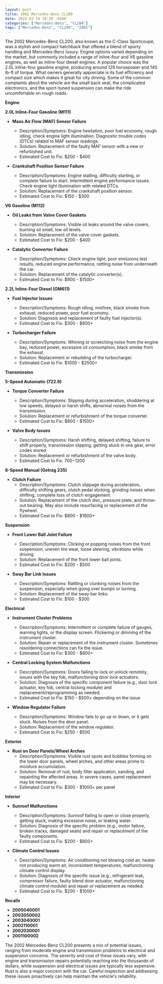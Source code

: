 ```yaml
---
layout: post
title: 2002 Mercedes-Benz CL200
date: 2025-03-19 10:29 -0400
categories: ["Mercedes-Benz", "CL200"]
tags: ["Mercedes-Benz", "CL200", "2002"]
---
```

The 2002 Mercedes-Benz CL200, also known as the C-Class Sportcoupé, was a stylish and compact hatchback that offered a blend of sporty handling and Mercedes-Benz luxury. Engine options varied depending on the market, but commonly included a range of inline-four and V6 gasoline engines, as well as inline-four diesel engines. A popular choice was the 2.0L inline-four gasoline engine, producing around 129 horsepower and 140 lb-ft of torque. What owners generally appreciate is its fuel efficiency and compact size which makes it great for city driving. Some of the common complaints about the vehicle are the small back seat, the complicated electronics, and the sport-tuned suspension can make the ride uncomfortable on rough roads.

**Engine**

**2.0L Inline-Four Gasoline (M111)**

*   **Mass Air Flow (MAF) Sensor Failure**
    *   Description/Symptoms: Engine hesitation, poor fuel economy, rough idling, check engine light illumination. Diagnostic trouble codes (DTCs) related to MAF sensor readings.
    *   Solution: Replacement of the faulty MAF sensor with a new or refurbished unit.
    *   Estimated Cost to Fix: $200 - $400

*   **Crankshaft Position Sensor Failure**
    *   Description/Symptoms: Engine stalling, difficulty starting, or complete failure to start. Intermittent engine performance issues. Check engine light illumination with related DTCs.
    *   Solution: Replacement of the crankshaft position sensor.
    *   Estimated Cost to Fix: $150 - $300

**V6 Gasoline (M112)**

*   **Oil Leaks from Valve Cover Gaskets**
    *   Description/Symptoms: Visible oil leaks around the valve covers, burning oil smell, low oil levels.
    *   Solution: Replacement of the valve cover gaskets.
    *   Estimated Cost to Fix: $200 - $400

*   **Catalytic Converter Failure**
    *   Description/Symptoms: Check engine light, poor emissions test results, reduced engine performance, rattling noise from underneath the car.
    *   Solution: Replacement of the catalytic converter(s).
    *   Estimated Cost to Fix: $800 - $1500+

**2.2L Inline-Four Diesel (OM611)**

*   **Fuel Injector Issues**
    *   Description/Symptoms: Rough idling, misfires, black smoke from exhaust, reduced power, poor fuel economy.
    *   Solution: Diagnosis and replacement of faulty fuel injector(s).
    *   Estimated Cost to Fix: $300 - $800+

*   **Turbocharger Failure**
    *   Description/Symptoms: Whining or screeching noise from the engine bay, reduced power, excessive oil consumption, black smoke from the exhaust.
    *   Solution: Replacement or rebuilding of the turbocharger.
    *   Estimated Cost to Fix: $1000 - $2500+

**Transmission**

**5-Speed Automatic (722.6)**

*   **Torque Converter Failure**
    *   Description/Symptoms: Slipping during acceleration, shuddering at low speeds, delayed or harsh shifts, abnormal noises from the transmission.
    *   Solution: Replacement or refurbishment of the torque converter.
    *   Estimated Cost to Fix: $800 - $1500+

*   **Valve Body Issues**
    *   Description/Symptoms: Harsh shifting, delayed shifting, failure to shift properly, transmission slipping, getting stuck in one gear, error codes stored.
    *   Solution: Replacement or refurbishment of the valve body.
    *   Estimated Cost to Fix: $700-$1200

**6-Speed Manual (Getrag 235)**
* **Clutch Failure**
    * Description/Symptoms: Clutch slippage during acceleration, difficulty shifting gears, clutch pedal sticking, grinding noises when shifting, complete loss of clutch engagement.
    * Solution: Replacement of the clutch disc, pressure plate, and throw-out bearing. May also include resurfacing or replacement of the flywheel.
    * Estimated Cost to Fix: $800 - $1600+

**Suspension**

*   **Front Lower Ball Joint Failure**
    *   Description/Symptoms: Clicking or popping noises from the front suspension, uneven tire wear, loose steering, vibrations while driving.
    *   Solution: Replacement of the front lower ball joints.
    *   Estimated Cost to Fix: $200 - $500

*   **Sway Bar Link Issues**
    *   Description/Symptoms: Rattling or clunking noises from the suspension, especially when going over bumps or turning.
    *   Solution: Replacement of the sway bar links.
    *   Estimated Cost to Fix: $100 - $300

**Electrical**

*   **Instrument Cluster Problems**
    *   Description/Symptoms: Intermittent or complete failure of gauges, warning lights, or the display screen. Flickering or dimming of the instrument cluster.
    *   Solution: Repair or replacement of the instrument cluster. Sometimes resoldering connections can fix the issue.
    *   Estimated Cost to Fix: $300 - $800+

*   **Central Locking System Malfunctions**
    *   Description/Symptoms: Doors failing to lock or unlock remotely, issues with the key fob, malfunctioning door lock actuators.
    *   Solution: Diagnosis of the specific component failure (e.g., door lock actuator, key fob, central locking module) and replacement/reprogramming as needed.
    *   Estimated Cost to Fix: $150 - $500+ depending on the issue

*   **Window Regulator Failure**
    *   Description/Symptoms: Window fails to go up or down, or it gets stuck. Noises from the door panel.
    *   Solution: Replacement of the window regulator.
    *   Estimated Cost to Fix: $250 - $500

**Exterior**

*   **Rust on Door Panels/Wheel Arches**
    *   Description/Symptoms: Visible rust spots and bubbles forming on the lower door panels, wheel arches, and other areas prone to moisture accumulation.
    *   Solution: Removal of rust, body filler application, sanding, and repainting the affected areas. In severe cases, panel replacement may be necessary.
    *   Estimated Cost to Fix: $300 - $1000+ per panel

**Interior**

*   **Sunroof Malfunctions**
    *   Description/Symptoms: Sunroof failing to open or close properly, getting stuck, making excessive noise, or leaking water.
    *   Solution: Diagnosis of the specific problem (e.g., motor failure, broken tracks, damaged seals) and repair or replacement of the faulty components.
    *   Estimated Cost to Fix: $200 - $800+

*   **Climate Control Issues**
    *   Description/Symptoms: Air conditioning not blowing cold air, heater not producing warm air, inconsistent temperatures, malfunctioning climate control display.
    *   Solution: Diagnosis of the specific issue (e.g., refrigerant leak, compressor failure, faulty blend door actuator, malfunctioning climate control module) and repair or replacement as needed.
    *   Estimated Cost to Fix: $200 - $1000+

**Recalls**
*   **2005040001**
*   **2003050002**
*   **2003040001**
*   **2002110001**
*   **2002030001**
*   **2001100002**

The 2002 Mercedes-Benz CL200 presents a mix of potential issues, ranging from moderate engine and transmission problems to electrical and suspension concerns. The severity and cost of these issues vary, with engine and transmission repairs potentially reaching into the thousands of dollars, while suspension and electrical issues are typically less expensive. Rust is also a major concern with the car. Careful inspection and addressing these issues proactively can help maintain the vehicle's reliability.

